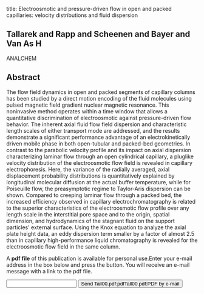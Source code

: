 title: Electroosmotic and pressure-driven flow in open and packed capillaries: velocity distributions and fluid dispersion

## Tallarek and Rapp and Scheenen and Bayer and Van As H
ANALCHEM


## Abstract
The flow field dynamics in open and packed segments of capillary columns has been studied by a direct motion encoding of the fluid molecules using pulsed magnetic field gradient nuclear magnetic resonance. This noninvasive method operates within a time window that allows a quantitative discrimination of electroosmotic against pressure-driven flow behavior. The inherent axial fluid flow field dispersion and characteristic length scales of either transport mode are addressed, and the results demonstrate a significant performance advantage of an electrokinetically driven mobile phase in both open-tubular and packed-bed geometries. In contrast to the parabolic velocity profile and its impact on axial dispersion characterizing laminar flow through an open cylindrical capillary, a pluglike velocity distribution of the electroosmotic flow field is revealed in capillary electrophoresis. Here, the variance of the radially averaged, axial displacement probability distributions is quantitatively explained by longitudinal molecular diffusion at the actual buffer temperature, while for Poiseuille flow, the preasymptotic regime to Taylor-Aris dispersion can be shown. Compared to creeping laminar flow through a packed bed, the increased efficiency observed in capillary electrochromatography is related to the superior characteristics of the electroosmotic flow profile over any length scale in the interstitial pore space and to the origin, spatial dimension, and hydrodynamics of the stagnant fluid on the support particles' external surface. Using the Knox equation to analyze the axial plate height data, an eddy dispersion term smaller by a factor of almost 2.5 than in capillary high-performance liquid chromatography is revealed for the electroosmotic flow field in the same column.

A <b>pdf file</b> of this publication is available for personal use.Enter your e-mail address in the box below and press the button. You will receive an e-mail message with a link to the pdf file.
<form action="sender.php">  <input type="text" name="email">  <input type="submit" value="Send Tall00.pdf:pdfTall00.pdf:PDF by e-mail"></form>